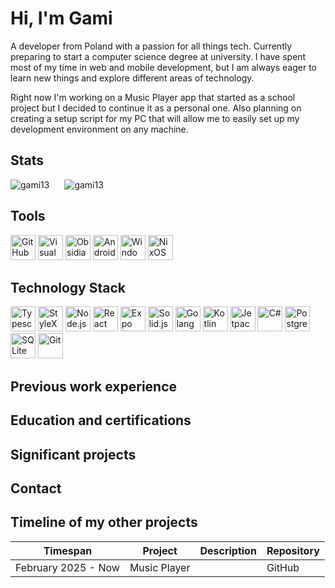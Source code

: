 # Hi, I'm Gami

A developer from Poland with a passion for all things tech. 
Currently preparing to start a computer science degree at university.
I have spent most of my time in web and mobile development, but I am always eager to learn new things and explore different areas of technology.

Right now I'm working on a Music Player app that started as a school project but I decided to continue it as a personal one. Also planning on creating a setup script for my PC that will allow me to easily set up my development environment on any machine.


## Stats

<style type="text/css">
   a {
      text-decoration:none;
   }
</style>
<div>

<img src="https://github-readme-streak-stats.herokuapp.com/?user=Gami13&theme=transparent&hide_border=false" alt="gami13" style="margin-right: 20px;" />
<img src="https://github-readme-stats.vercel.app/api/top-langs/?username=Gami13&layout=compact&theme=transparent&hide=html,css,powershell&langs_count=8" alt="gami13" />
</div>

## Tools
<!-- Github -->
<a href="https://github.com" target="_blank"> 
<img src="https://cdn.jsdelivr.net/gh/devicons/devicon/icons/github/github-original.svg" alt="GitHub" width="40" height="40"/> 
</a> 
<!-- VSCode -->
<a href="https://code.visualstudio.com/" target="_blank"> <img src="https://cdn.jsdelivr.net/gh/devicons/devicon/icons/vscode/vscode-original.svg" alt="Visual Studio Code" width="40" height="40"/> 
</a> 
<!-- Obsidian -->
<a href="https://obsidian.md/" target="_blank"> 
<img src="https://obsidian.md/favicon.ico" alt="Obsidian" width="40" height="40"/> 
</a>
<!-- Android Studio -->
<a href="https://developer.android.com/studio" target="_blank"> 
<img src="https://cdn.jsdelivr.net/gh/devicons/devicon@latest/icons/androidstudio/androidstudio-original.svg" height="40" width="40" alt="Android Studio" />
</a>
<!-- Windows -->
<a href="https://www.microsoft.com/en-us/windows" target="_blank">
<img src="https://cdn.jsdelivr.net/gh/devicons/devicon@latest/icons/windows11/windows11-original.svg" height="40" width="40" alt="Windows" />
</a>
<!-- NixOS -->
<a href="https://nixos.org/" target="_blank">
<img src="https://cdn.jsdelivr.net/gh/devicons/devicon@latest/icons/nixos/nixos-original.svg" height="40" width="40" alt="NixOS" />
</a>

## Technology Stack
<!-- Typescript -->
<a href="https://www.typescriptlang.org/" target="_blank">
<img src="https://cdn.jsdelivr.net/gh/devicons/devicon@latest/icons/typescript/typescript-original.svg" height="40" width="40" alt="Typescript"/>
</a>
<!-- CSS -->
<!-- <a href="https://www.w3.org/Style/CSS/Overview.en.html" target="_blank">
<img src="https://cdn.jsdelivr.net/gh/devicons/devicon@latest/icons/css3/css3-original.svg" height="40" width="40"/>
</a> -->
<!-- HTML -->
<!-- <a href="https://html.spec.whatwg.org/multipage/" target="_blank">
<img src="https://cdn.jsdelivr.net/gh/devicons/devicon@latest/icons/html5/html5-original.svg" height="40" width="40"/>
</a> -->
<!-- StyleX -->
<a href="https://stylex.com/" target="_blank">
<img src="https://stylexjs.com/img/favicon.svg" height="40" width="40" alt="StyleX"/>
</a>
<!-- Node.js -->
<a href="https://nodejs.org/" target="_blank">
<img src="https://cdn.jsdelivr.net/gh/devicons/devicon@latest/icons/nodejs/nodejs-original.svg" height="40" width="40" alt="Node.js"/>
</a>
<!-- React -->
<a href="https://reactjs.org/" target="_blank">
<img src="https://cdn.jsdelivr.net/gh/devicons/devicon@latest/icons/react/react-original.svg" height="40" width="40" alt="React"/>
</a>
<!-- Expo (React Native)-->
<a href="https://expo.dev/" target="_blank">
<img src="https://static.expo.dev/static/favicons/favicon-dark-48x48.png" height="40" width="40" alt="Expo (React Native)"/>
</a>
<!-- Solid.js -->
<a href="https://solidjs.com/" target="_blank">
<img src="https://cdn.jsdelivr.net/gh/devicons/devicon@latest/icons/solidjs/solidjs-original.svg" height="40" width="40" alt="Solid.js"/>
</a>
<!-- Golang -->
<a href="https://golang.org/" target="_blank">
<img src="https://cdn.jsdelivr.net/gh/devicons/devicon@latest/icons/go/go-original.svg" height="40" width="40" alt="Golang"/>
</a>
<!-- Kotlin -->
<a href="https://kotlinlang.org/" target="_blank">
<img src="https://cdn.jsdelivr.net/gh/devicons/devicon@latest/icons/kotlin/kotlin-original.svg" height="40" width="40" alt="Kotlin" />
</a>
<!-- Jetpack Compose -->
<a href="https://developer.android.com/jetpack/compose" target="_blank">
<img src="https://cdn.jsdelivr.net/gh/devicons/devicon@latest/icons/jetpackcompose/jetpackcompose-original.svg" height="40" width="40" alt="Jetpack Compose" />
</a>
<!-- C# -->
<a href="https://dotnet.microsoft.com/en-us/apps/aspnet" target="_blank">
<img src="https://cdn.jsdelivr.net/gh/devicons/devicon@latest/icons/csharp/csharp-original.svg" height="40" width="40" alt="C#" />
</a>
<!-- PostgreSQL -->
<a href="https://www.postgresql.org/" target="_blank">
<img src="https://cdn.jsdelivr.net/gh/devicons/devicon@latest/icons/postgresql/postgresql-original.svg" height="40" width="40" alt="PostgreSQL" />
</a>
<!-- SQLite -->
<a href="https://www.sqlite.org/" target="_blank">
<img src="https://cdn.jsdelivr.net/gh/devicons/devicon@latest/icons/sqlite/sqlite-original.svg" height="40" width="40" alt="SQLite" />
</a>
<!-- Git -->
<a href="https://git-scm.com/" target="_blank">
<img src="https://cdn.jsdelivr.net/gh/devicons/devicon@latest/icons/git/git-original.svg" height="40" width="40" alt="Git" />
</a>

## Previous work experience
<!-- 2024 May-June and July-September AND 2023 May-June at TLC, first two are internships, last one is a full-time job -->
<!--2021 June-July internship at PELG -->

## Education and certifications
<!-- 2020-2025 Programming Technician at Zespół Szkół Nr 1 Im. Ignacego Łukasiewicza, graduated with the highest grade average in the whole school (5.2)-->
<!-- Planning Computer Science college in 2025 -->
<!-- INF-03 certificate 97% -->
<!-- INF-04 certificate 95% -->
<!-- ECDL - S6 - Web Editing Certificate -->
<!-- ECDL - S10 - Computing Certificate -->
<!-- Kompugraf - Raster Graphics Course -->
## Significant projects
<!-- Music Player app -->
<!-- Can I skip - an app that calculates how many classes you can skip before hitting an attendance threshold -->
<!-- WSV implementation in Go -->
<!-- Discord client - spent a significant amount of time on it, but we later abandoned it because we lost passion, and have noticed that Tauri is not actually that much more efficient than Electron -->

## Contact
<!-- Marcin Czechowicz
gamiofficial0@gmail.com (probably gonna change to the outlook one if i find a good email client) -->
<!-- Discord: gami13, most likely to respond in a matter of minutes -->


## Timeline of my other projects
| Timespan            | Project      | Description | Repository                                      |
| ------------------- | ------------ | ----------- | ----------------------------------------------- |
| February 2025 - Now | Music Player |             | [GitHub](https://github.com/Gami13/MusicPlayer) |
